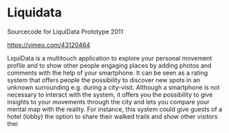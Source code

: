 # Liquidata

Sourcecode for LiquiData Prototype 2011

https://vimeo.com/43120464

LiquiData is a multitouch application to explore your personal movement profile and to show other people engaging places by adding photos and comments with the help of your smartphone. It can be seen as a rating system that offers people the possibility to discover new spots in an unknown surrounding e.g. during a city-visit. Although a smartphone is not necessary to interact with the system, it offers you the possibility to give insights to your movements through the city and lets you compare your mental map with the reality. For instance, this system could give guests of a hotel (lobby) the option to share their walked trails and show other visitors thei
